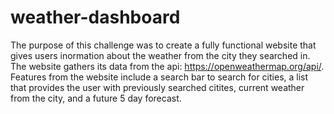 # weather-dashboard

The purpose of this challenge was to create a fully functional website that gives users inormation about the weather from the city they searched in. The website gathers its data from the api: https://openweathermap.org/api/. Features from the website include a search bar to search for cities, a list that provides the user with previously searched citites, current weather from the city, and a future 5 day forecast.